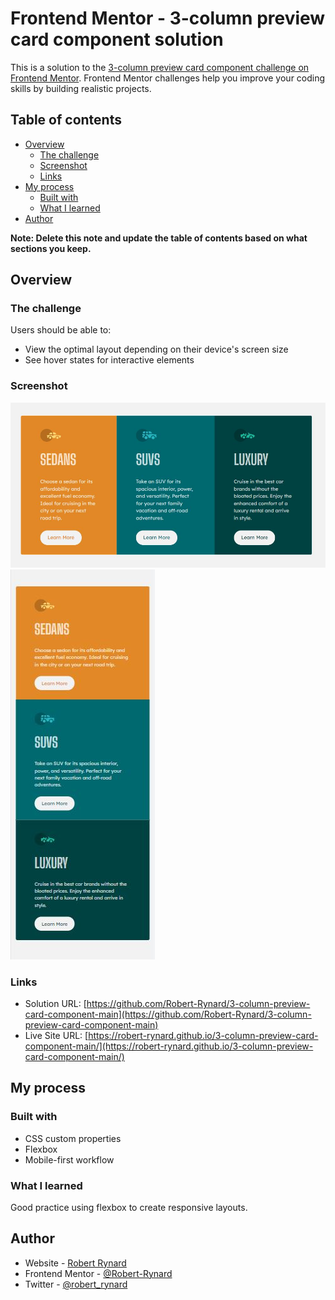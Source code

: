 # Frontend Mentor - 3-column preview card component solution

This is a solution to the [3-column preview card component challenge on Frontend Mentor](https://www.frontendmentor.io/challenges/3column-preview-card-component-pH92eAR2-). Frontend Mentor challenges help you improve your coding skills by building realistic projects.

## Table of contents

- [Overview](#overview)
  - [The challenge](#the-challenge)
  - [Screenshot](#screenshot)
  - [Links](#links)
- [My process](#my-process)
  - [Built with](#built-with)
  - [What I learned](#what-i-learned)
- [Author](#author)

**Note: Delete this note and update the table of contents based on what sections you keep.**

## Overview

### The challenge

Users should be able to:

- View the optimal layout depending on their device's screen size
- See hover states for interactive elements

### Screenshot

![](./images/solution-desktop.jpg)
![](./images/solution-mobile.jpg)

### Links

- Solution URL: [https://github.com/Robert-Rynard/3-column-preview-card-component-main](https://github.com/Robert-Rynard/3-column-preview-card-component-main)
- Live Site URL: [https://robert-rynard.github.io/3-column-preview-card-component-main/](https://robert-rynard.github.io/3-column-preview-card-component-main/)

## My process

### Built with

- CSS custom properties
- Flexbox
- Mobile-first workflow

### What I learned

Good practice using flexbox to create responsive layouts.

## Author

- Website - [Robert Rynard](https://github.com/Robert-Rynard)
- Frontend Mentor - [@Robert-Rynard](https://www.frontendmentor.io/profile/Robert-Rynard)
- Twitter - [@robert_rynard](https://www.twitter.com/robert_rynard)
